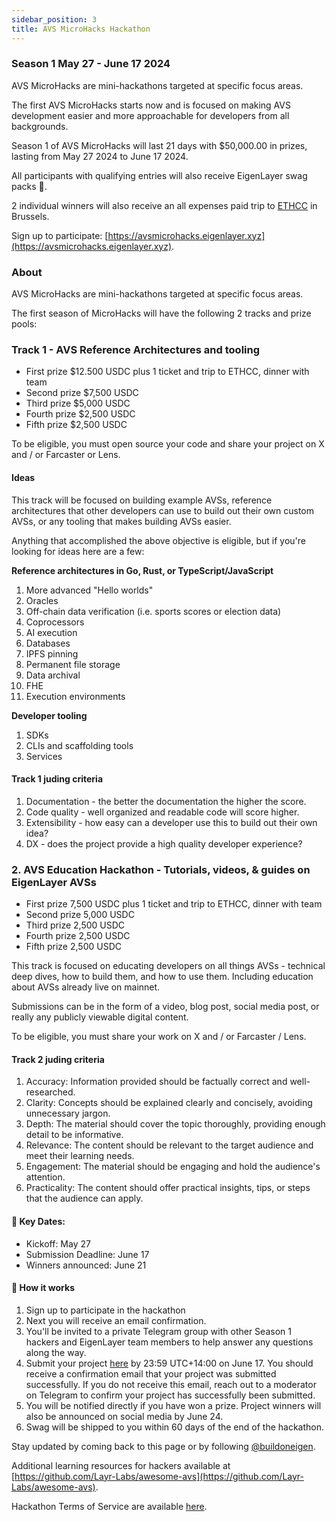 ```yaml
---
sidebar_position: 3
title: AVS MicroHacks Hackathon
---
```


### Season 1 May 27 - June 17 2024

AVS MicroHacks are mini-hackathons targeted at specific focus areas.

The first AVS MicroHacks starts now and is focused on making AVS development easier and more approachable for developers from all backgrounds.

Season 1 of AVS MicroHacks will last 21 days with $50,000.00 in prizes, lasting from May 27 2024 to June 17 2024.

All participants with qualifying entries will also receive EigenLayer swag packs 🎒.

2 individual winners will also receive an all expenses paid trip to [ETHCC](https://ethcc.io/) in Brussels.

Sign up to participate: [https://avsmicrohacks.eigenlayer.xyz](https://avsmicrohacks.eigenlayer.xyz).

### About

AVS MicroHacks are mini-hackathons targeted at specific focus areas.

The first season of MicroHacks will have the following 2 tracks and prize pools:

### Track 1 - AVS Reference Architectures and tooling

- First prize $12.500 USDC plus 1 ticket and trip to ETHCC, dinner with team
- Second prize $7,500 USDC
- Third prize $5,000 USDC
- Fourth prize $2,500 USDC
- Fifth prize $2,500 USDC

To be eligible, you must open source your code and share your project on X and / or Farcaster or Lens.

#### Ideas

This track will be focused on building example AVSs, reference architectures that other developers can use to build out their own custom AVSs, or any tooling that makes building AVSs easier.

Anything that accomplished the above objective is eligible, but if you're looking for ideas here are a few:

**Reference architectures in Go, Rust, or TypeScript/JavaScript**
1. More advanced "Hello worlds"
2. Oracles
3. Off-chain data verification (i.e. sports scores or election data)
4. Coprocessors
5. AI execution
6. Databases
7. IPFS pinning
8. Permanent file storage
9. Data archival
10. FHE
11. Execution environments

**Developer tooling**
1. SDKs
2. CLIs and scaffolding tools
3. Services

#### Track 1 juding criteria
1. Documentation - the better the documentation the higher the score.
2. Code quality - well organized and readable code will score higher.
3. Extensibility - how easy can a developer use this to build out their own idea?
4. DX - does the project provide a high quality developer experience?

### 2. AVS Education Hackathon - Tutorials, videos, & guides on EigenLayer AVSs

- First prize 7,500 USDC plus 1 ticket and trip to ETHCC, dinner with team
- Second prize 5,000 USDC
- Third prize 2,500 USDC
- Fourth prize 2,500 USDC
- Fifth prize 2,500 USDC

This track is focused on educating developers on all things AVSs - technical deep dives, how to build them, and how to use them. Including education about AVSs already live on mainnet.

Submissions can be in the form of a video, blog post, social media post, or really any publicly viewable digital content.

To be eligible, you must share your work on X and / or Farcaster / Lens.

#### Track 2 juding criteria
1. Accuracy: Information provided should be factually correct and well-researched.
2. Clarity: Concepts should be explained clearly and concisely, avoiding unnecessary jargon.
3. Depth: The material should cover the topic thoroughly, providing enough detail to be informative.
4. Relevance: The content should be relevant to the target audience and meet their learning needs.
5. Engagement: The material should be engaging and hold the audience's attention.
6. Practicality: The content should offer practical insights, tips, or steps that the audience can apply.

#### 📅 Key Dates:

- Kickoff: May 27
- Submission Deadline: June 17
- Winners announced: June 21

#### 📝 How it works

1. Sign up to participate in the hackathon
2. Next you will receive an email confirmation.
3. You'll be invited to a private Telegram group with other Season 1 hackers and EigenLayer team members to help answer any questions along the way.
4. Submit your project [here](https://airtable.com/appnYZo360sWuEYLS/shrR5gTmYShzhS0GE) by 23:59 UTC+14:00 on June 17. You should receive a confirmation email that your project was submitted successfully. If you do not receive this email, reach out to a moderator on Telegram to confirm your project has successfully been submitted.
5. You will be notified directly if you have won a prize. Project winners will also be announced on social media by June 24.
6. Swag will be shipped to you within 60 days of the end of the hackathon.

Stay updated by coming back to this page or by following [@buildoneigen](https://x.com/buildoneigen/).

Additional learning resources for hackers available at [https://github.com/Layr-Labs/awesome-avs](https://github.com/Layr-Labs/awesome-avs).

Hackathon Terms of Service are available [here](https://docs.google.com/document/d/1WsTcO9gmFQHe_mUlySvNfxlESEZxHkea).